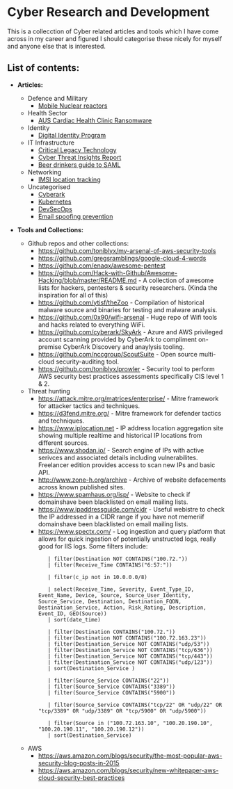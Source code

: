# Cyber Research and Development 
This is a collecction of Cyber related articles and tools which I have come across in my career and figured I should categorise these nicely for myself and anyone else that is interested.

## List of contents:

+ **Articles:**<br/>
  + Defence and Military
    + [Mobile Nuclear reactors](https://www.armytimes.com/news/your-army/2019/03/01/the-army-wants-mobile-nuclear-reactors-for-fobs-but-some-scientists-say-thats-naive/)
  + Health Sector
    + [AUS Cardiac Health Clinic Ransomware](https://www.scmagazine.com/home/security-news/heart-attack-ransomware-encrypts-australian-cardiac-clinics-patient-files/)
  + Identity
    + [Digital Identity Program](https://www.prnewswire.com/news-releases/deloitte-shares-10-questions-every-organization-should-ask-about-their-digital-identity-program-300850652.html)
  + IT Infrastructure 
    + [Critical Legacy Technology](https://www.scmagazine.com/home/security-news/government-it-systems-and-critical-infrastructure-systems-around-the-world-are-at-risk-due-to-legacy-technology-and-its-keepers-pending-retirements/)
    + [Cyber Threat Insights Report](https://www.bdo.global/getmedia/1e2b00b7-bf9c-48bd-9738-3ddc37453867/BDO-Cyber-Threat-Insights_Report_Q4-2018_US_web.pdf.aspx?ext=.pdf)
    + [Beer drinkers guide to SAML](https://duo.com/blog/the-beer-drinkers-guide-to-saml)
  + Networking
    + [IMSI location tracking](https://thehackernews.com/2019/02/location-tracking-imsi-catchers.html)
  + Uncategorised
    + [Cyberark](https://www.cyberark.com/blog/version-10-9-extends-security-to-privileged-business-users/)
    + [Kubernetes](https://azure.microsoft.com/en-us/resources/kubernetes-learning-path/?_lrsc=c97526a0-abd4-4eca-85b3-3fb13c10177e)
    + [DevSecOps](https://blogs.sans.org/appsecstreetfighter/files/2018/10/DevSecOps_Exploring_Phase1-2.pdf)
    + [Email spoofing prevention](https://www.reddit.com/r/sysadmin/comments/aph6ee/lets_talk_about_email_spoofing_and_prevention_alt/)

  

+ **Tools and Collections:**
  + Github repos and other collections:
    + https://github.com/toniblyx/my-arsenal-of-aws-security-tools
    + https://github.com/gregsramblings/google-cloud-4-words
    + https://github.com/enaqx/awesome-pentest
    + https://github.com/Hack-with-Github/Awesome-Hacking/blob/master/README.md - A collection of awesome lists for hackers, pentesters & security researchers. (Kinda the inspiration for all of this)
    + https://github.com/ytisf/theZoo - Compilation of historical malware source and binaries for testing and malware analysis.
    + https://github.com/0x90/wifi-arsenal - Huge repo of Wifi tools and hacks related to everything WiFi.
    + https://github.com/cyberark/SkyArk - Azure and AWS privileged account scanning provided by CyberArk to compliment on-premise CyberArk Discovery and anaylysis tooling.
    + https://github.com/nccgroup/ScoutSuite - Open source multi-cloud security-auditing tool.
    + https://github.com/toniblyx/prowler - Security tool to perform AWS security best practices assessments specifically CIS level 1 & 2.
  + Threat hunting
    + https://attack.mitre.org/matrices/enterprise/ - Mitre framework for attacker tactics and techniques.
    + https://d3fend.mitre.org/ - Mitre framework for defender tactics and techniques.
    + https://www.iplocation.net - IP address location aggregation site showing multiple realtime and historical IP locations from different sources.
    + https://www.shodan.io/ - Search engine of IPs with active serivces and associated details including vulnerabilites. Freelancer edition provides access to scan new IPs and basic API.
    + http://www.zone-h.org/archive - Archive of website defacements across known published sites.
    +  https://www.spamhaus.org/isp/ - Website to check if domainshave been blacklisted on email mailing lists.
    + https://www.ipaddressguide.com/cidr - Useful webistre to check the IP addressed in a CIDR range if you have not memeriif domainshave been blacklisted on email mailing lists.
    + https://www.spectx.com/ - Log ingestion and query platform that allows for quick ingestion of potentially unstructed logs, really good for IIS logs. Some filters include: 
      ```
         | filter(Destination NOT CONTAINS("100.72."))
         | filter(Receive_Time CONTAINS("6:57:"))

         | filter(c_ip not in 10.0.0.0/8)

         | select(Receive_Time, Severity, Event_Type_ID, Event_Name, Device, Source, Source_User_Identity, Source_Service, Destination, Destination_FQDN, Destination_Service, Action, Risk_Rating, Description, Event_ID, GEO(Source))
         | sort(date_time)

         | filter(Destination CONTAINS("100.72."))
         | filter(Destination NOT CONTAINS("100.72.163.23"))
         | filter(Destination_Service NOT CONTAINS("udp/53"))
         | filter(Destination_Service NOT CONTAINS("tcp/636"))
         | filter(Destination_Service NOT CONTAINS("tcp/443"))
         | filter(Destination_Service NOT CONTAINS("udp/123"))
         | sort(Destination_Service )

         | filter(Source_Service CONTAINS("22"))
         | filter(Source_Service CONTAINS("3389"))
         | filter(Source_Service CONTAINS("5900"))

         | filter(Source_Service CONTAINS("tcp/22" OR "udp/22" OR "tcp/3389" OR "udp/3389" OR "tcp/5900" OR "udp/5900"))

         | filter(Source in ("100.72.163.10", "100.20.190.10", "100.20.190.11", "100.20.190.12"))
         | sort(Destination_Service)
      ```
  + AWS
    + https://aws.amazon.com/blogs/security/the-most-popular-aws-security-blog-posts-in-2015
    + https://aws.amazon.com/blogs/security/new-whitepaper-aws-cloud-security-best-practices
